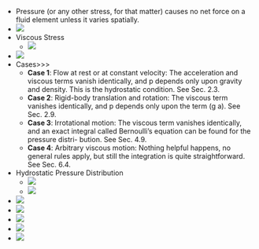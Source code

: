 - Pressure (or any other stress, for that matter) causes no net force on a fluid element unless it varies spatially.
- ![](https://remnote-user-data.s3.amazonaws.com/f2B4mNx9PCIMayOAGeJEiEe4ODXxekV0fHZtllAcLMXAONmsU_cTY_y6EdrTFLpGpTfU6LZAsc1hAQRca9M51-JY8EgUau92FtclUyajp229PKRR-X0rXFej1-x54PjE.png) 
- Viscous Stress
    - ![](https://remnote-user-data.s3.amazonaws.com/mcukjKP8nz3mLlI2pZS40dnBbC5J82o6skT444dTRhksgVMZ_SATiYHsI_HODYJ_S37L_mZ8r-EH_J5PM6Zf95oVqSb1knhD1ylAJLKN7wLoWViIq0KXihPGWICeAcRv.png) 
- ![](https://remnote-user-data.s3.amazonaws.com/IYsP3FC80ro-cJoj0ntR6cZfCY8kqxWTQildIEfrVhb4iCFbNAAo48NivYMdEWOhfodSuIITDKkcqxOMzk44Z3rEz_gO79yh3cuAVx2_3_cbR4SZVgQQarjeasGpYinD.png) 
- Cases>>>
    - **Case 1**: Flow at rest or at constant velocity: The acceleration and viscous terms vanish identically, and p depends only upon gravity and density. This is the hydrostatic condition. See Sec. 2.3.
    - **Case 2**: Rigid-body translation and rotation: The viscous term vanishes identically, and p depends only upon the term (g  a). See Sec. 2.9.
    - **Case 3**: Irrotational motion: The viscous term vanishes identically, and an exact integral called Bernoulli’s equation can be found for the pressure distri- bution. See Sec. 4.9.
    - **Case 4**: Arbitrary viscous motion: Nothing helpful happens, no general rules apply, but still the integration is quite straightforward. See Sec. 6.4.
- Hydrostatic Pressure Distribution
    - ![](https://remnote-user-data.s3.amazonaws.com/bP7_h_eIxkuugyWaItYBcMsJ7NXhky58BQ6plDxTFoPhjUYinjIosGqriYjY7nu3rFSrlSKs16oqCrMKtCBd52DxuaoHPEJQ0go5wOl3HWJ03-Trq9U26llQdLhjOTiJ.png) 
    - ![](https://remnote-user-data.s3.amazonaws.com/wwm9htAwhkzk826pUnxY4datPg_mDqHPFd-BBoc7rICPcOD0qXyuaC4v8_1nUL1lmWlQhdV9PNu6NNY-VkD2TBmhhoEF2e6lTvryx7e1572o_nO5mDyPntu31wECAouL.png) 
- ![](https://remnote-user-data.s3.amazonaws.com/1PdG98SB9i313nBAcw4vcxZDVsB1NxJW9Q0oDGxIcKmpeY6npJpUaKKtweKY-pHPSftuQmewUgjECGYnPaqyCe8jOoOHKZujCtDO7it_psKxjmgRjk-qPnXMaABR7SkL.png) 
- ![](https://remnote-user-data.s3.amazonaws.com/b8M74xRup7jPIzRbp_P-hj7-XIlAu7yRKnGf5hfGzSmLESjH5tX1CH8p9sajCdNvkwyC5v-1g8tn6iROAl79IWlmM2bNWWlpxc4BfvT2FTUXa9qhmEfFozVOcq6L1Ymi.png) 
- ![](https://remnote-user-data.s3.amazonaws.com/jJjJkQrEwkkO63SJGLSLMwCqGIYNPNhqnob4Xl27DD6k4Nw3At96zKiMFGENEkZRbyItG1gBWK9lQvCFXJxkYf-Ls4X-UrP2PnTPWbAuDEDnewG9LIpVQEoMczMXIMNh.png) 
- ![](https://remnote-user-data.s3.amazonaws.com/Q50U1J7t1xfoflSmry02IPlMyljaVePXP49h3uofuDCjpe5OYkA_-x0ypJ0kcgCkQVOuS955uEs0avGw6XK5Oz9tFYbdurd9JepmufxfRUr_F4HG521E5rczxLwyoHTg.png) 
- ![](https://remnote-user-data.s3.amazonaws.com/gIeyj2p8nxzwTam2ZCfjRwoCU0GMtibdLKLt8yjJJb8krSw5D4ICc-othqo_adxbbGQ58kedOFYTCif3RdiJN1RkNMCNWZYwk7Yu5LJUVbe5_eIyiZNPEZWavS7cjNij.png) 
